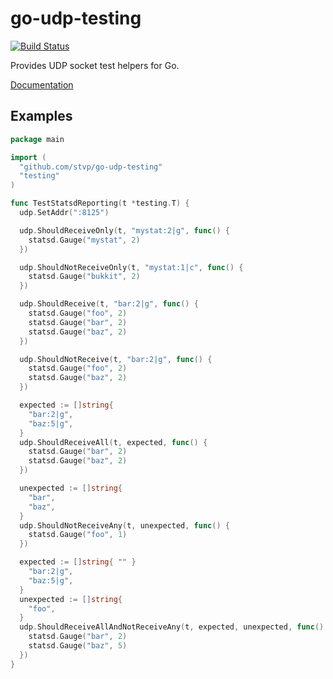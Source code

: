 go-udp-testing
==============

[![Build Status](https://travis-ci.org/stvp/go-udp-testing.png?branch=master)](https://travis-ci.org/stvp/go-udp-testing)

Provides UDP socket test helpers for Go.

[Documentation](http://godoc.org/github.com/stvp/go-udp-testing)

Examples
--------

```go
package main

import (
  "github.com/stvp/go-udp-testing"
  "testing"
)

func TestStatsdReporting(t *testing.T) {
  udp.SetAddr(":8125")

  udp.ShouldReceiveOnly(t, "mystat:2|g", func() {
    statsd.Gauge("mystat", 2)
  })

  udp.ShouldNotReceiveOnly(t, "mystat:1|c", func() {
    statsd.Gauge("bukkit", 2)
  })

  udp.ShouldReceive(t, "bar:2|g", func() {
    statsd.Gauge("foo", 2)
    statsd.Gauge("bar", 2)
    statsd.Gauge("baz", 2)
  })

  udp.ShouldNotReceive(t, "bar:2|g", func() {
    statsd.Gauge("foo", 2)
    statsd.Gauge("baz", 2)
  })

  expected := []string{
    "bar:2|g",
    "baz:5|g",
  }
  udp.ShouldReceiveAll(t, expected, func() {
    statsd.Gauge("bar", 2)
    statsd.Gauge("baz", 2)
  })

  unexpected := []string{
    "bar",
    "baz",
  }
  udp.ShouldNotReceiveAny(t, unexpected, func() {
    statsd.Gauge("foo", 1)
  })

  expected := []string{ "" }
    "bar:2|g",
    "baz:5|g",
  }
  unexpected := []string{
    "foo",
  }
  udp.ShouldReceiveAllAndNotReceiveAny(t, expected, unexpected, func() {
    statsd.Gauge("bar", 2)
    statsd.Gauge("baz", 5)
  })
}
```

